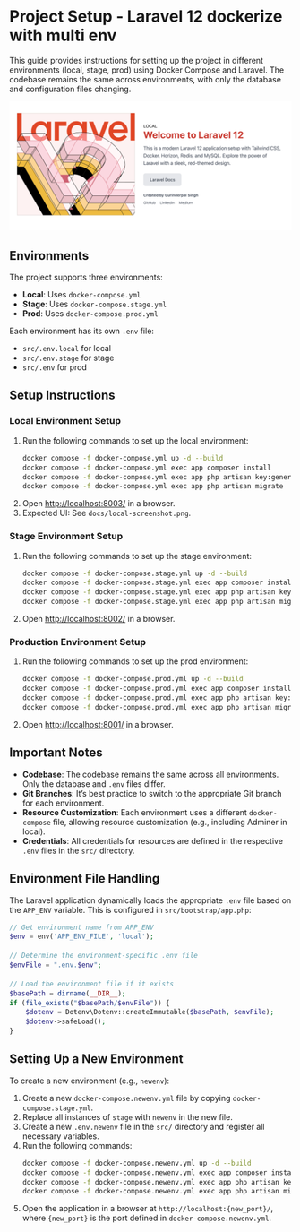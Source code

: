 # Project Setup - Laravel 12 dockerize with multi env

This guide provides instructions for setting up the project in different environments (local, stage, prod) using Docker Compose and Laravel. The codebase remains the same across environments, with only the database and configuration files changing.

![Local Screenshot](docs/local-screenshot.png)

## Environments
The project supports three environments:
- **Local**: Uses `docker-compose.yml`
- **Stage**: Uses `docker-compose.stage.yml`
- **Prod**: Uses `docker-compose.prod.yml`

Each environment has its own `.env` file:
- `src/.env.local` for local
- `src/.env.stage` for stage
- `src/.env` for prod

## Setup Instructions

### Local Environment Setup
1. Run the following commands to set up the local environment:
   ```bash
   docker compose -f docker-compose.yml up -d --build
   docker compose -f docker-compose.yml exec app composer install
   docker compose -f docker-compose.yml exec app php artisan key:generate
   docker compose -f docker-compose.yml exec app php artisan migrate
   ```
2. Open [http://localhost:8003/](http://localhost:8003/) in a browser.
3. Expected UI: See `docs/local-screenshot.png`.

### Stage Environment Setup
1. Run the following commands to set up the stage environment:
   ```bash
   docker compose -f docker-compose.stage.yml up -d --build
   docker compose -f docker-compose.stage.yml exec app composer install
   docker compose -f docker-compose.stage.yml exec app php artisan key:generate
   docker compose -f docker-compose.stage.yml exec app php artisan migrate
   ```
2. Open [http://localhost:8002/](http://localhost:8002/) in a browser.

### Production Environment Setup
1. Run the following commands to set up the prod environment:
   ```bash
   docker compose -f docker-compose.prod.yml up -d --build
   docker compose -f docker-compose.prod.yml exec app composer install
   docker compose -f docker-compose.prod.yml exec app php artisan key:generate
   docker compose -f docker-compose.prod.yml exec app php artisan migrate
   ```
2. Open [http://localhost:8001/](http://localhost:8001/) in a browser.

## Important Notes
- **Codebase**: The codebase remains the same across all environments. Only the database and `.env` files differ.
- **Git Branches**: It’s best practice to switch to the appropriate Git branch for each environment.
- **Resource Customization**: Each environment uses a different `docker-compose` file, allowing resource customization (e.g., including Adminer in local).
- **Credentials**: All credentials for resources are defined in the respective `.env` files in the `src/` directory.

## Environment File Handling
The Laravel application dynamically loads the appropriate `.env` file based on the `APP_ENV` variable. This is configured in `src/bootstrap/app.php`:

```php
// Get environment name from APP_ENV
$env = env('APP_ENV_FILE', 'local');

// Determine the environment-specific .env file
$envFile = ".env.$env";

// Load the environment file if it exists
$basePath = dirname(__DIR__);
if (file_exists("$basePath/$envFile")) {
    $dotenv = Dotenv\Dotenv::createImmutable($basePath, $envFile);
    $dotenv->safeLoad();
}
```

## Setting Up a New Environment
To create a new environment (e.g., `newenv`):
1. Create a new `docker-compose.newenv.yml` file by copying `docker-compose.stage.yml`.
2. Replace all instances of `stage` with `newenv` in the new file.
3. Create a new `.env.newenv` file in the `src/` directory and register all necessary variables.
4. Run the following commands:
   ```bash
   docker compose -f docker-compose.newenv.yml up -d --build
   docker compose -f docker-compose.newenv.yml exec app composer install
   docker compose -f docker-compose.newenv.yml exec app php artisan key:generate
   docker compose -f docker-compose.newenv.yml exec app php artisan migrate
   ```
5. Open the application in a browser at `http://localhost:{new_port}/`, where `{new_port}` is the port defined in `docker-compose.newenv.yml`.